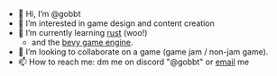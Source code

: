 - 👋 Hi, I’m @gobbt
- 👀 I’m interested in game design and content creation
- 🌱 I’m currently learning [rust](https://docs.rs/) (woo!)
  - and the [bevy game engine](https://bevyengine.org/).
- 💞️ I’m looking to collaborate on a game (game jam / non-jam game).
- 📫 How to reach me: dm me on discord "@gobbt" or [email](mailto:thatgobbt@gmail.com) me

<!---
gobbt/gobbt is a ✨ special ✨ repository because its `README.md` (this file) appears on your GitHub profile.
You can click the Preview link to take a look at your changes.
--->

